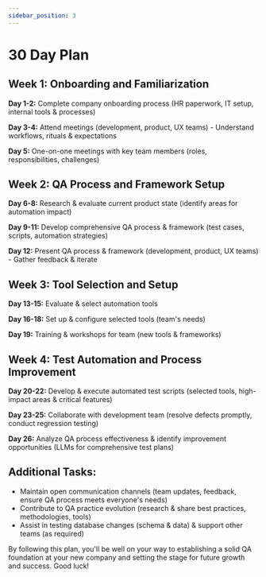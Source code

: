 ```yaml
---
sidebar_position: 3
---
```


# 30 Day Plan

## Week 1: Onboarding and Familiarization

**Day 1-2:** Complete company onboarding process (HR paperwork, IT setup, internal tools & processes)

**Day 3-4:** Attend meetings (development, product, UX teams) - Understand workflows, rituals & expectations

**Day 5:** One-on-one meetings with key team members (roles, responsibilities, challenges)

## Week 2: QA Process and Framework Setup

**Day 6-8:** Research & evaluate current product state (identify areas for automation impact)

**Day 9-11:** Develop comprehensive QA process & framework (test cases, scripts, automation strategies)

**Day 12:** Present QA process & framework (development, product, UX teams) - Gather feedback & iterate

## Week 3: Tool Selection and Setup

**Day 13-15:** Evaluate & select automation tools

**Day 16-18:** Set up & configure selected tools (team's needs)

**Day 19:** Training & workshops for team (new tools & frameworks)

## Week 4: Test Automation and Process Improvement

**Day 20-22:** Develop & execute automated test scripts (selected tools, high-impact areas & critical features)

**Day 23-25:** Collaborate with development team (resolve defects promptly, conduct regression testing)

**Day 26:** Analyze QA process effectiveness & identify improvement opportunities (LLMs for comprehensive test plans)

## Additional Tasks:

* Maintain open communication channels (team updates, feedback, ensure QA process meets everyone's needs)
* Contribute to QA practice evolution (research & share best practices, methodologies, tools)
* Assist in testing database changes (schema & data) & support other teams (as required)

By following this plan, you'll be well on your way to establishing a solid QA foundation at your new company and setting the stage for future growth and success. Good luck!

